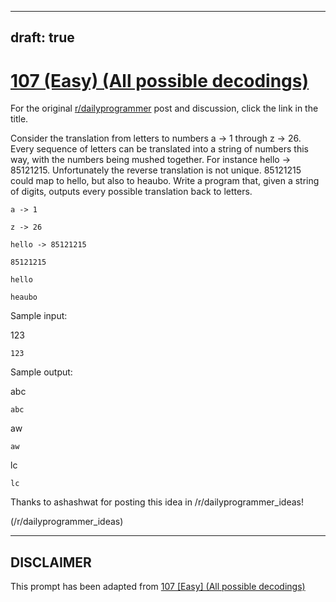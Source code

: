 ---
draft: true
----

# [107 (Easy) (All possible decodings)](https://www.reddit.com/r/dailyprogrammer/comments/122c4t/10252012_challenge_107_easy_all_possible_decodings/)

For the original [r/dailyprogrammer](https://www.reddit.com/r/dailyprogrammer/) post and discussion, click the link in the title.

Consider the translation from letters to numbers a -> 1 through z -> 26. Every sequence of letters can be translated into a string of numbers this way, with the numbers being mushed together. For instance hello -> 85121215. Unfortunately the reverse translation is not unique. 85121215 could map to hello, but also to heaubo. Write a program that, given a string of digits, outputs every possible translation back to letters.


```
a -> 1
```

```
z -> 26
```

```
hello -> 85121215
```

```
85121215
```

```
hello
```

```
heaubo
```
Sample input:

123


```
123
```
Sample output:

abc


```
abc
```
aw


```
aw
```
lc


```
lc
```
Thanks to ashashwat for posting this idea in /r/dailyprogrammer_ideas!

(/r/dailyprogrammer_ideas)

----
## **DISCLAIMER**
This prompt has been adapted from [107 [Easy] (All possible decodings)](https://www.reddit.com/r/dailyprogrammer/comments/122c4t/10252012_challenge_107_easy_all_possible_decodings/
)
